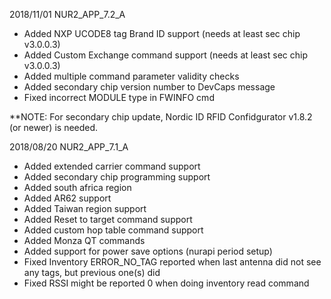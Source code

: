 2018/11/01      NUR2_APP_7.2_A
- Added NXP UCODE8 tag Brand ID support (needs at least sec chip v3.0.0.3)
- Added Custom Exchange command support (needs at least sec chip v3.0.0.3)
- Added multiple command parameter validity checks
- Added secondary chip version number to DevCaps message
- Fixed incorrect MODULE type in FWINFO cmd

**NOTE: For secondary chip update, Nordic ID RFID Confidgurator v1.8.2 (or newer) is needed.


2018/08/20		NUR2_APP_7.1_A
- Added extended carrier command support
- Added secondary chip programming support
- Added south africa region
- Added AR62 support
- Added Taiwan region support
- Added Reset to target command support
- Added custom hop table command support
- Added Monza QT commands
- Added support for power save options (nurapi period setup)
- Fixed Inventory ERROR_NO_TAG reported when last antenna did not see any tags, but previous one(s) did
- Fixed RSSI might be reported 0 when doing inventory read command
